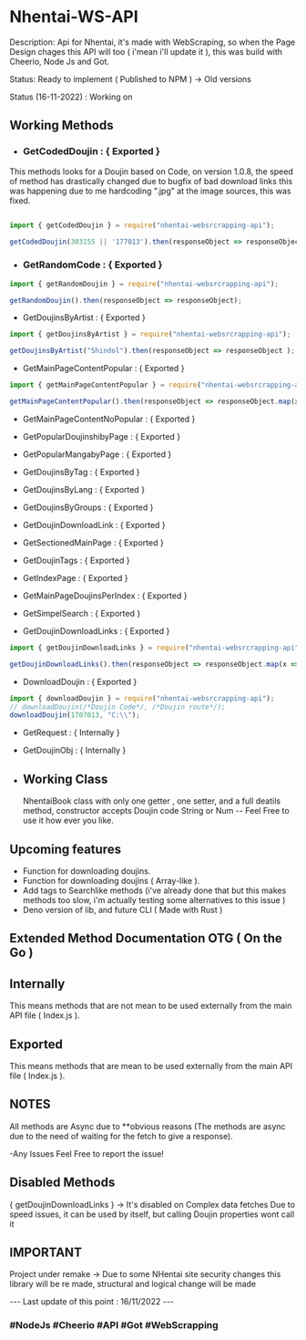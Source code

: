 # Nhentai-WS-API

Description:
Api for Nhentai, it's made with WebScraping, so when the Page Design chages this API will too ( i'mean i'll update it ),
this was build with Cheerio, Node Js and Got.

Status: Ready to implement ( Published to NPM ) -> Old versions

Status (16-11-2022) : Working on  

## Working Methods

- ### GetCodedDoujin : { Exported }

This methods looks for a Doujin based on Code, on version 1.0.8, the speed of method has drastically changed due to bugfix of bad download links this was happening due to me hardcoding ".jpg" at the image sources, this was fixed.

```js

import { getCodedDoujin } = require("nhentai-websrcrapping-api");

getCodedDoujin(303155 || '177013').then(responseObject => responseObject);

```

- ### GetRandomCode : { Exported }

```js
import { getRandomDoujin } = require("nhentai-websrcrapping-api");

getRandomDoujin().then(responseObject => responseObject);

```

- GetDoujinsByArtist : { Exported }

```js
import { getDoujinsByArtist } = require("nhentai-websrcrapping-api");

getDoujinsByArtist("Shindol").then(responseObject => responseObject );

```

- GetMainPageContentPopular : { Exported }

```js
import { getMainPageContentPopular } = require("nhentai-websrcrapping-api");

getMainPageContentPopular().then(responseObject => responseObject.map(x => console.log(x)) );

```

- GetMainPageContentNoPopular : { Exported }
- GetPopularDoujinshibyPage : { Exported }
- GetPopularMangabyPage : { Exported }
- GetDoujinsByTag : { Exported }
- GetDoujinsByLang : { Exported }
- GetDoujinsByGroups : { Exported }
- GetDoujinDownloadLink : { Exported }
- GetSectionedMainPage : { Exported }
- GetDoujinTags : { Exported }
- GetIndexPage : { Exported }
- GetMainPageDoujinsPerIndex : { Exported }
- GetSimpelSearch : { Exported }

- GetDoujinDownloadLinks : { Exported }

```js
import { getDoujinDownloadLinks } = require("nhentai-websrcrapping-api");

getDoujinDownloadLinks().then(responseObject => responseObject.map(x => console.log(x)) );

```

- DownloadDoujin : { Exported }

```js
import { downloadDoujin } = require("nhentai-websrcrapping-api");
// downloadDoujin(/*Doujin Code*/, /*Doujin route*/);
downloadDoujin(1707013, "C:\\");

```

- GetRequest : { Internally }
- GetDoujinObj : { Internally }

- ## Working Class

    NhentaiBook
    class with only one getter , one setter, and a full deatils method, constructor accepts Doujin code String or Num -- Feel Free to use it how ever you like.

## Upcoming features

- Function for downloading doujins.
- Function for downloading doujins ( Array-like ).
- Add tags to Searchlike methods (i've already done that but this makes methods too slow, i'm actually testing some alternatives to this issue )
- Deno version of lib, and future CLI ( Made with Rust )

## Extended Method Documentation OTG ( On the Go )

## Internally

This means methods that are not mean to be used externally from the main API file ( Index.js ).

## Exported

This means methods that are mean to be used externally from the main API file ( Index.js ).

## NOTES

All methods are Async due to **obvious reasons
(The methods are async due to the need of waiting for the fetch to give a response).

-Any Issues Feel Free to report the issue!

## Disabled Methods

{ getDoujinDownloadLinks } -> It's disabled on Complex data fetches Due to speed issues, it can be used by itself, but calling Doujin properties wont call it

## IMPORTANT

Project under remake -> Due to some NHentai site security changes this library will be re made, structural and logical change will be made

--- Last update of this point : 16/11/2022 ---

### #NodeJs #Cheerio #API #Got #WebScrapping
